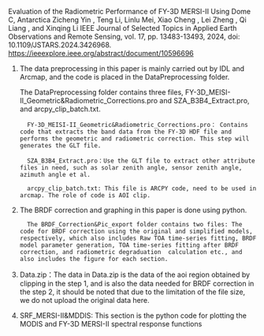 Evaluation of the Radiometric Performance of FY-3D MERSI-II Using Dome C, Antarctica
Zicheng Yin , Teng Li, Linlu Mei, Xiao Cheng , Lei Zheng , Qi Liang , and Xinqing Li 
IEEE Journal of Selected Topics in Applied Earth Observations and Remote Sensing, vol. 17, pp. 13483-13493, 2024, doi: 10.1109/JSTARS.2024.3426968.
https://ieeexplore.ieee.org/abstract/document/10596696


1. The data preprocessing in this paper is mainly carried out by IDL and Arcmap, and the code is placed in the DataPreprocessing folder.

   The DataPreprocessing folder contains three files, FY-3D_MEISI-II_Geometric&Radiometric_Corrections.pro and SZA_B3B4_Extract.pro, and arcpy_clip_batch.txt.
   
         FY-3D_MEISI-II_Geometric&Radiometric_Corrections.pro： Contains code that extracts the band data from the FY-3D HDF file and performs the geometric and radiometric correction. This step will generates the GLT file.
                  
         SZA_B3B4_Extract.pro：Use the GLT file to extract other attribute files in need, such as solar zenith angle, sensor zenith angle, azimuth angle et al.
   
         arcpy_clip_batch.txt: This file is ARCPY code, need to be used in arcmap. The role of code is AOI clip.


3. The BRDF correction and graphing in this paper is done using python.

         The BRDF_Correction&Pic_export folder contains two files: The code for BRDF correction using the original and simplified models, respectively, which also includes Raw TOA time-series fitting, BRDF model parameter generation, TOA time-series fitting after BRDF correction, and radiometric degraduation  calculation etc., and also includes the figure for each section.
    

4. Data.zip：The data in Data.zip is the data of the aoi region obtained by clipping in the step 1, and is also the data needed for BRDF correction in the step 2, it should be noted that due to the limitation of the file size, we do not upload the original data here.

5. SRF_MERSI-II&MDDIS: This section is the python code for plotting the MODIS and FY-3D MERSI-II spectral response functions
 
